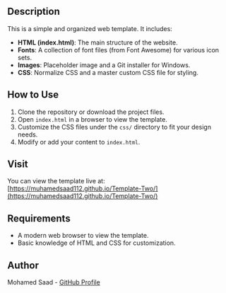 
## Description

This is a simple and organized web template. It includes:

- **HTML (index.html)**: The main structure of the website.
- **Fonts**: A collection of font files (from Font Awesome) for various icon sets.
- **Images**: Placeholder image and a Git installer for Windows.
- **CSS**: Normalize CSS and a master custom CSS file for styling.

## How to Use

1. Clone the repository or download the project files.
2. Open `index.html` in a browser to view the template.
3. Customize the CSS files under the `css/` directory to fit your design needs.
4. Modify or add your content to `index.html`.

## Visit

You can view the template live at: [https://muhamedsaad112.github.io/Template-Two/](https://muhamedsaad112.github.io/Template-Two/)

## Requirements

- A modern web browser to view the template.
- Basic knowledge of HTML and CSS for customization.


## Author
Mohamed Saad - [GitHub Profile](https://github.com/MuhamedSaad112)
